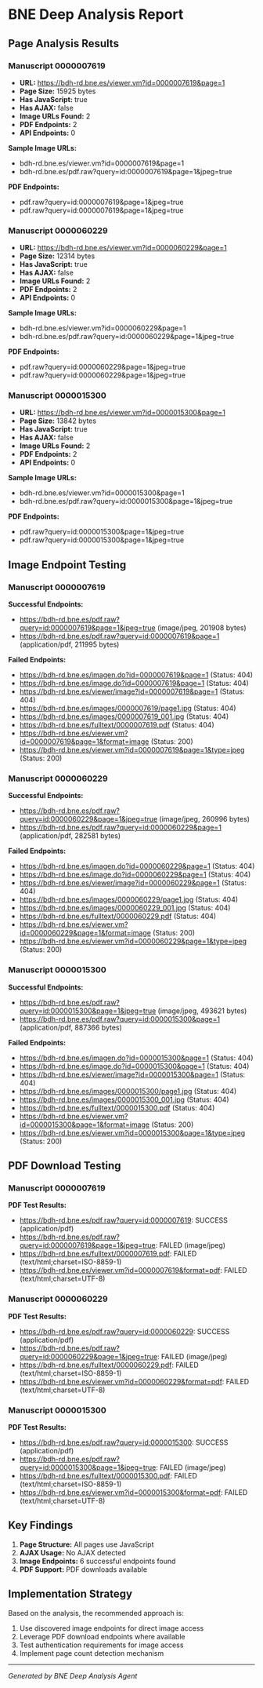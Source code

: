 # BNE Deep Analysis Report

## Page Analysis Results


### Manuscript 0000007619
- **URL:** https://bdh-rd.bne.es/viewer.vm?id=0000007619&page=1
- **Page Size:** 15925 bytes
- **Has JavaScript:** true
- **Has AJAX:** false
- **Image URLs Found:** 2
- **PDF Endpoints:** 2
- **API Endpoints:** 0

**Sample Image URLs:**
- bdh-rd.bne.es/viewer.vm?id=0000007619&amp;page=1
- bdh-rd.bne.es/pdf.raw?query=id:0000007619&amp;page=1&amp;jpeg=true

**PDF Endpoints:**
- pdf.raw?query=id:0000007619&amp;page=1&amp;jpeg=true
- pdf.raw?query=id:0000007619&amp;page=1&amp;jpeg=true


### Manuscript 0000060229
- **URL:** https://bdh-rd.bne.es/viewer.vm?id=0000060229&page=1
- **Page Size:** 12314 bytes
- **Has JavaScript:** true
- **Has AJAX:** false
- **Image URLs Found:** 2
- **PDF Endpoints:** 2
- **API Endpoints:** 0

**Sample Image URLs:**
- bdh-rd.bne.es/viewer.vm?id=0000060229&amp;page=1
- bdh-rd.bne.es/pdf.raw?query=id:0000060229&amp;page=1&amp;jpeg=true

**PDF Endpoints:**
- pdf.raw?query=id:0000060229&amp;page=1&amp;jpeg=true
- pdf.raw?query=id:0000060229&amp;page=1&amp;jpeg=true


### Manuscript 0000015300
- **URL:** https://bdh-rd.bne.es/viewer.vm?id=0000015300&page=1
- **Page Size:** 13842 bytes
- **Has JavaScript:** true
- **Has AJAX:** false
- **Image URLs Found:** 2
- **PDF Endpoints:** 2
- **API Endpoints:** 0

**Sample Image URLs:**
- bdh-rd.bne.es/viewer.vm?id=0000015300&amp;page=1
- bdh-rd.bne.es/pdf.raw?query=id:0000015300&amp;page=1&amp;jpeg=true

**PDF Endpoints:**
- pdf.raw?query=id:0000015300&amp;page=1&amp;jpeg=true
- pdf.raw?query=id:0000015300&amp;page=1&amp;jpeg=true


## Image Endpoint Testing


### Manuscript 0000007619

**Successful Endpoints:**
- https://bdh-rd.bne.es/pdf.raw?query=id:0000007619&page=1&jpeg=true (image/jpeg, 201908 bytes)
- https://bdh-rd.bne.es/pdf.raw?query=id:0000007619&page=1 (application/pdf, 211995 bytes)

**Failed Endpoints:**
- https://bdh-rd.bne.es/imagen.do?id=0000007619&page=1 (Status: 404)
- https://bdh-rd.bne.es/image.do?id=0000007619&page=1 (Status: 404)
- https://bdh-rd.bne.es/viewer/image?id=0000007619&page=1 (Status: 404)
- https://bdh-rd.bne.es/images/0000007619/page1.jpg (Status: 404)
- https://bdh-rd.bne.es/images/0000007619_001.jpg (Status: 404)
- https://bdh-rd.bne.es/fulltext/0000007619.pdf (Status: 404)
- https://bdh-rd.bne.es/viewer.vm?id=0000007619&page=1&format=image (Status: 200)
- https://bdh-rd.bne.es/viewer.vm?id=0000007619&page=1&type=jpeg (Status: 200)


### Manuscript 0000060229

**Successful Endpoints:**
- https://bdh-rd.bne.es/pdf.raw?query=id:0000060229&page=1&jpeg=true (image/jpeg, 260996 bytes)
- https://bdh-rd.bne.es/pdf.raw?query=id:0000060229&page=1 (application/pdf, 282581 bytes)

**Failed Endpoints:**
- https://bdh-rd.bne.es/imagen.do?id=0000060229&page=1 (Status: 404)
- https://bdh-rd.bne.es/image.do?id=0000060229&page=1 (Status: 404)
- https://bdh-rd.bne.es/viewer/image?id=0000060229&page=1 (Status: 404)
- https://bdh-rd.bne.es/images/0000060229/page1.jpg (Status: 404)
- https://bdh-rd.bne.es/images/0000060229_001.jpg (Status: 404)
- https://bdh-rd.bne.es/fulltext/0000060229.pdf (Status: 404)
- https://bdh-rd.bne.es/viewer.vm?id=0000060229&page=1&format=image (Status: 200)
- https://bdh-rd.bne.es/viewer.vm?id=0000060229&page=1&type=jpeg (Status: 200)


### Manuscript 0000015300

**Successful Endpoints:**
- https://bdh-rd.bne.es/pdf.raw?query=id:0000015300&page=1&jpeg=true (image/jpeg, 493621 bytes)
- https://bdh-rd.bne.es/pdf.raw?query=id:0000015300&page=1 (application/pdf, 887366 bytes)

**Failed Endpoints:**
- https://bdh-rd.bne.es/imagen.do?id=0000015300&page=1 (Status: 404)
- https://bdh-rd.bne.es/image.do?id=0000015300&page=1 (Status: 404)
- https://bdh-rd.bne.es/viewer/image?id=0000015300&page=1 (Status: 404)
- https://bdh-rd.bne.es/images/0000015300/page1.jpg (Status: 404)
- https://bdh-rd.bne.es/images/0000015300_001.jpg (Status: 404)
- https://bdh-rd.bne.es/fulltext/0000015300.pdf (Status: 404)
- https://bdh-rd.bne.es/viewer.vm?id=0000015300&page=1&format=image (Status: 200)
- https://bdh-rd.bne.es/viewer.vm?id=0000015300&page=1&type=jpeg (Status: 200)


## PDF Download Testing


### Manuscript 0000007619

**PDF Test Results:**
- https://bdh-rd.bne.es/pdf.raw?query=id:0000007619: SUCCESS (application/pdf)
- https://bdh-rd.bne.es/pdf.raw?query=id:0000007619&page=1&jpeg=true: FAILED (image/jpeg)
- https://bdh-rd.bne.es/fulltext/0000007619.pdf: FAILED (text/html;charset=ISO-8859-1)
- https://bdh-rd.bne.es/viewer.vm?id=0000007619&format=pdf: FAILED (text/html;charset=UTF-8)


### Manuscript 0000060229

**PDF Test Results:**
- https://bdh-rd.bne.es/pdf.raw?query=id:0000060229: SUCCESS (application/pdf)
- https://bdh-rd.bne.es/pdf.raw?query=id:0000060229&page=1&jpeg=true: FAILED (image/jpeg)
- https://bdh-rd.bne.es/fulltext/0000060229.pdf: FAILED (text/html;charset=ISO-8859-1)
- https://bdh-rd.bne.es/viewer.vm?id=0000060229&format=pdf: FAILED (text/html;charset=UTF-8)


### Manuscript 0000015300

**PDF Test Results:**
- https://bdh-rd.bne.es/pdf.raw?query=id:0000015300: SUCCESS (application/pdf)
- https://bdh-rd.bne.es/pdf.raw?query=id:0000015300&page=1&jpeg=true: FAILED (image/jpeg)
- https://bdh-rd.bne.es/fulltext/0000015300.pdf: FAILED (text/html;charset=ISO-8859-1)
- https://bdh-rd.bne.es/viewer.vm?id=0000015300&format=pdf: FAILED (text/html;charset=UTF-8)


## Key Findings

1. **Page Structure:** All pages use JavaScript
2. **AJAX Usage:** No AJAX detected
3. **Image Endpoints:** 6 successful endpoints found
4. **PDF Support:** PDF downloads available

## Implementation Strategy

Based on the analysis, the recommended approach is:
1. Use discovered image endpoints for direct image access
2. Leverage PDF download endpoints where available
3. Test authentication requirements for image access
4. Implement page count detection mechanism

---

*Generated by BNE Deep Analysis Agent*
